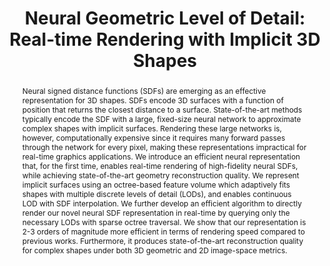 ---
layout: pub
tag: research
permalink: /publications/nglod
featured: false
publication-date: 01-21

short-title: NGLOD
title: "Neural Geometric Level of Detail: Real-time Rendering with Implicit 3D Shapes"
format-title: "Neural Geometric Level of Detail:<br>Real-time Rendering with Implicit 3D Shapes"
authors:
    - name: Towaki Takikawa
      institution: NVIDIA & University of Toronto
      link: https://tovacinni.github.io/
      joint-first: True

    - name: Joey Litalien
      institution: NVIDIA & McGill University
      link: https://joeylitalien.github.io
      joint-first: True
      internship: True
      mgl-member: True

    - name: Kangxue Yin
      institution: NVIDIA
      link: https://kangxue.org/

    - name: Karsten Kreis
      institution: NVIDIA
      link: https://scholar.google.de/citations?user=rFd-DiAAAAAJ

    - name: Charles Loop
      institution: NVIDIA
      link: https://research.nvidia.com/person/charles-loop/

    - name: Derek Nowrouzezahrai
      institution: McGill University
      link: http://www.cim.mcgill.ca/~derek/
      mgl-member: True

    - name: Alec Jacobson
      institution: University of Toronto
      link: https://www.cs.toronto.edu/~jacobson/

    - name: Morgan McGuire
      institution: NVIDIA & McGill University
      link: https://casual-effects.com/

    - name: Sanja Fidler
      institution: NVIDIA, University of Toronto & Vector Institute
      link: https://www.cs.toronto.edu/~fidler/

journal: Computer Vision and Pattern Recognition
journal-note: CVPR
location:
  city: Nashville
  country: USA
  continent: Remote
spotlight-note: Oral
internship-note: Work done during an internship at NVIDIA AI Labs <i class="bi bi-nvidia"></i>
award-note:

volume: 
number: 
article-no: 
doi:
month: January
year: 2021

thumbnail: /pubs-assets/2021-litalien-nglod/nglod-thumb.png
thumbnail-video: /pubs-assets/2021-litalien-nglod/nglod-thumb.mp4
teaser: /pubs-assets/2021-litalien-nglod/nglod-teaser.png
teaser-caption: |
  We are able to fit shapes of varying complexity, style, scale, with consistently good quality, while being able to leverage the geometry for shading, ambient occlusion, and even shadows with secondary rays.

abstract: |
  Neural signed distance functions (SDFs) are emerging as an effective representation for 3D shapes. SDFs encode 3D surfaces with a function of position that returns the closest distance to a surface. State-of-the-art methods typically encode the SDF with a large, fixed-size neural network to approximate complex shapes with implicit surfaces. Rendering these large networks is, however, computationally expensive since it requires many forward passes through the network for every pixel, making these representations impractical for real-time graphics applications. We introduce an efficient neural representation that, for the first time, enables real-time rendering of high-fidelity neural SDFs, while achieving state-of-the-art geometry reconstruction quality. We represent implicit surfaces using an octree-based feature volume which adaptively fits shapes with multiple discrete levels of detail (LODs), and enables continuous LOD with SDF interpolation. We further develop an efficient algorithm to directly render our novel neural SDF representation in real-time by querying only the necessary LODs with sparse octree traversal. We show that our representation is 2-3 orders of magnitude more efficient in terms of rendering speed compared to previous works. Furthermore, it produces state-of-the-art reconstruction quality for complex shapes under both 3D geometric and 2D image-space metrics.

acknowledgements: We would like to thank
    <a href="https://scholar.google.com/citations?user=PDvW5o4AAAAJ&hl=en">Jean-Francois Lafleche</a>,
    <a href="https://www.petershirley.com/">Peter Shirley</a>,
    <a href="https://kevincxie.github.io/">Kevin Xie</a>,
    <a href="http://granskog.xyz/">Jonathan Granskog</a>,
    <a href="https://research.nvidia.com/person/alex-evans">Alex Evans</a>, and
    <a href="https://www.linkedin.com/in/alexbie98">Alex Bie</a> at NVIDIA for interesting discussions throughout the project.
    We also thank
    <a href="https://www.petershirley.com/">Peter Shirley</a>,
    <a href="https://research.nvidia.com/person/zander-majercik">Alexander Majercik</a>,
    <a href="https://research.nvidia.com/person/jacob-munkberg">Jacob Munkberg</a>,
    <a href="https://luebke.us/">David Luebke</a>,
    <a href="https://scholar.google.com/citations?user=VVIAoY0AAAAJ&hl=en">Jonah Philion</a> and
    <a href="http://www.cs.toronto.edu/~jungao/">Jun Gao</a> for their help with paper editing.

downloads:
    published: True
    paper:
        - file: /pubs/nglod/nglod.pdf
          size: 6.2MB
    arxiv:
        url: https://arxiv.org/abs/2101.10994
    main:
        url: https://nv-tlabs.github.io/nglod/
    publisher:
        url: https://openaccess.thecvf.com/content/CVPR2021/html/Takikawa_Neural_Geometric_Level_of_Detail_Real-Time_Rendering_With_Implicit_3D_CVPR_2021_paper.html
    supplementary:
    slides:
    videos:
        - url: https://www.youtube.com/watch?v=0cJZn_hV2Ms
          type: Youtube
          size:
          venue: CVPR Talk
        - url: https://www.youtube.com/watch?v=Pi7W6XrFtMs
          type: Youtube
          size:
          venue: Toronto Geometry Colloquium
    video-embed: https://www.youtube.com/embed/0cJZn_hV2Ms
    code:
        published: True
        file:
        size:
        url: https://github.com/nv-tlabs/nglod

tex: |
    @article{takikawa2021nglod,
        title = {Neural Geometric Level of Detail: Real-time Rendering with Implicit {3D} Shapes},
        author = {Towaki Takikawa and
                  Joey Litalien and
                  Kangxue Yin and
                  Karsten Kreis and
                  Charles Loop and
                  Derek Nowrouzezahrai and
                  Alec Jacobson and
                  Morgan McGuire and
                  Sanja Fidler},
        year = {2021},
        journal = {Proceedings of the IEEE/CVF Conference on Computer Vision and Pattern Recognition (CVPR)}
    }
---